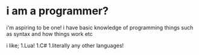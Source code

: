 # i am a programmer?

i'm aspiring to be one!
i have basic knowledge of programming things such as syntax and how things work etc

i like;
1.Lua!
1.C#
1.literally any other languages!
